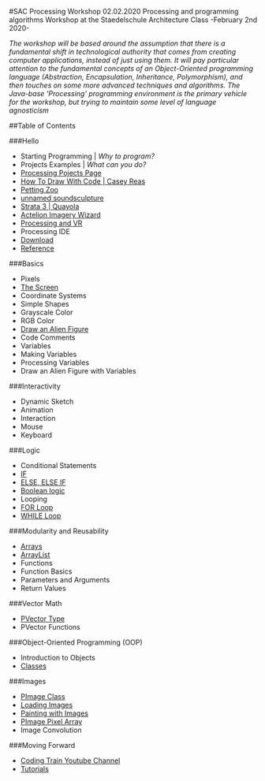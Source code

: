 #SAC Processing Workshop 02.02.2020
Processing and programming algorithms Workshop at the Staedelschule Architecture Class
-February 2nd 2020-

*The workshop will be based around the assumption that there is a fundamental shift in technological authority that comes from creating computer applications, instead of just using them. It will pay particular attention to the fundamental concepts of an Object-Oriented programming language (Abstraction, Encapsulation, Inheritance, Polymorphism), and then touches on some more advanced techniques and algorithms. The Java-base 'Processing' programming environment is the primary vehicle for the workshop, but trying to maintain some level of language agnosticism*

##Table of Contents

###Hello
* Starting Programming | *Why to program?*
* Projects Examples | *What can you do?*
 * [Processing Pojects Page](https://processing.org/exhibition/)
 * [How To Draw With Code | Casey Reas](https://www.youtube.com/watch?v=_8DMEHxOLQE&t=8s)
 * [Petting Zoo](http://minimaforms.com/#item=petting-zoo-frac-2)
 * [unnamed soundsculpture](https://www.onformative.com/work/unnamed-soundsculpture/)
 * [Strata 3 | Quayola](https://quayola.com/work/video/strata-3.php)
 * [Actelion Imagery Wizard](https://onformative.com/work/actelion-imagery-wizard)
 * [Processing and VR](https://www.instructables.com/id/Use-Your-HTC-Vive-With-Processing/)
* Processing IDE
 * [Download](https://processing.org/download/)
 * [Reference](https://processing.org/reference/)

###Basics
* Pixels
 * [The Screen](https://processing.org/reference/size_.html)
 * Coordinate Systems
 * Simple Shapes
 * Grayscale Color
 * RGB Color
 * [Draw an Alien Figure](https://encrypted-tbn0.gstatic.com/images?q=tbn%3AANd9GcQIyeg3rGgukJv0KOsqd8OvQbD8tOXHDb-z0CnZBkFpuoenXEhb)
* Code Comments
* Variables
 * Making Variables
 * Processing Variables
 * Draw an Alien Figure with Variables

###Interactivity
* Dynamic Sketch
 * Animation
* Interaction
 * Mouse
 * Keyboard

###Logic
* Conditional Statements
 * [IF](https://processing.org/reference/if.html)
 * [ELSE, ELSE IF](https://processing.org/reference/else.html)
 * [Boolean logic](https://processing.org/examples/logicaloperators.html)
* Looping
 * [FOR Loop](https://processing.org/reference/for.html)
 * [WHILE Loop](https://processing.org/reference/while.html)

###Modularity and Reusability
* [Arrays](https://processing.org/reference/Array.html)
* [ArrayList](https://processing.org/reference/ArrayList.html)
* Functions
 * Function Basics
 * Parameters and Arguments
 * Return Values

###Vector Math
* [PVector Type](https://processing.org/reference/PVector.html)
* PVector Functions

###Object-Oriented Programming (OOP)
* Introduction to Objects
* [Classes](https://processing.org/reference/class.html)

###Images
* [PImage Class](https://processing.org/reference/PImage.html)
* [Loading Images](https://processing.org/reference/loadImage_.html)
* [Painting with Images](https://processing.org/examples/pointillism.html)
* [PImage Pixel Array](https://processing.org/reference/PImage_pixels.html)
* Image Convolution

###Moving Forward
* [Coding Train Youtube Channel](https://www.youtube.com/user/shiffman/featured)
* [Tutorials](https://processing.org/tutorials/)
